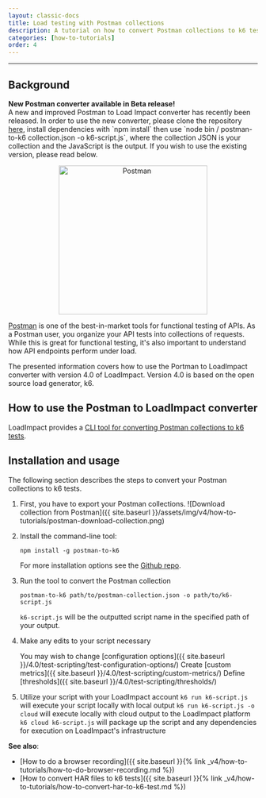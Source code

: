```yaml
---
layout: classic-docs
title: Load testing with Postman collections
description: A tutorial on how to convert Postman collections to k6 test scripts
categories: [how-to-tutorials]
order: 4
---
```


***

## Background

<div class="callout callout-warning" role="alert">
  <b>New Postman converter available in Beta release!</b><br>
  A new and improved Postman to Load Impact converter has recently been released.
  In order to use the new converter, please clone the repository <a href="https://github.com/bookmoons/postman-to-k6/tree/bookmoons/improve">here</a>, install dependencies with `npm install` then use `node bin / postman-to-k6 collection.json -o k6-script.js`, where the collection JSON is your collection and the JavaScript is the output.  If you wish to use the existing version, please read below.
</div>



<p style="text-align: center;"><img src="{{ site.baseurl }}/assets/img/v4/how-to-tutorials/postman-logo.png" alt="Postman" width="300"/></p>

[Postman](https://getpostman.com/) is one of the best-in-market tools for functional testing of APIs. As a Postman user, you organize your API tests into collections of requests. While this is great for functional testing, it's also important to understand how API endpoints perform under load.

The presented information covers how to use the Portman to LoadImpact converter with version 4.0 of LoadImpact. Version 4.0 is based on the open source load generator, k6.

## How to use the Postman to LoadImpact converter

LoadImpact provides a [CLI tool for converting Postman collections to k6 tests](https://github.com/loadimpact/postman-to-k6).

## Installation and usage

The following section describes the steps to convert your Postman collections to k6 tests.

1. First, you have to export your Postman collections.
    ![Download collection from Postman]({{ site.baseurl }}/assets/img/v4/how-to-tutorials/postman-download-collection.png)

2. Install the command-line tool:

    `npm install -g postman-to-k6`

    For more installation options see the [Github repo](https://github.com/loadimpact/postman-to-k6).

3. Run the tool to convert the Postman collection

    `postman-to-k6 path/to/postman-collection.json -o path/to/k6-script.js`

    `k6-script.js` will be the outputted script name in the specified path of your output.
4. Make any edits to your script necessary

    You may wish to change [configuration options]({{ site.baseurl }}/4.0/test-scripting/test-configuration-options/)
    Create [custom metrics]({{ site.baseurl }}/4.0/test-scripting/custom-metrics/)
    Define [thresholds]({{ site.baseurl }}/4.0/test-scripting/thresholds/)

5. Utilize your script with your LoadImpact account
    `k6 run k6-script.js` will execute your script locally with local output
    `k6 run k6-script.js -o cloud` will execute locally with cloud output to the LoadImpact platform
    `k6 cloud k6-script.js` will package up the script and any dependencies for execution on LoadImpact's infrastructure

**See also**:
- [How to do a browser recording]({{ site.baseurl }}{% link _v4/how-to-tutorials/how-to-do-browser-recording.md %})
- [How to convert HAR files to k6 tests]({{ site.baseurl }}{% link _v4/how-to-tutorials/how-to-convert-har-to-k6-test.md %})
<!--stackedit_data:
eyJoaXN0b3J5IjpbLTg0MTkwMDkzMV19
-->
